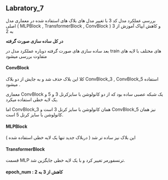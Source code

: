 ## Labratory_7
بررسی عملکرد مدل کد 3 با تغییر مدل های بلاک های استفاده شده در معماری مدل اصلی ( MLPBlock , TransformerBlock , ConvBlock ) و کاهش ایپاک آموزش از 3 به 2

__در کل ساده سازی صورت گرفته__

بعد ساده سازی های صورت گرفته دوباره عملکرد مدل در train های مختلف با لایه های متفاوت بررسی میشود

#### ConvBlock 
کلا این بلاک حذف شد و به جایش از دو بلاک ConvBlock_3 , ConvBlock_5 استفاده میشود .

معماری ConvBlock  یک شبکه عصبی ساده بود که از دو کانولوشن با سایزکرنل 3 و 5 و یک لایه خطی استفاده میکرد.

اما ConvBlock_3 همان کانولوشن با سایز کرنل 3 است و ConvBlock_5 نیز همان کانولوشن با سایز کرنل 5 است.

#### MLPBlock 

این بلاک نیز ساده تر شد ( دربلاک جدید تنها یک لایه خطی استفاده شده )

#### TransformerBlock

قسمت MLP ترنسفورمر تغییر کرد و با یک لایه خطی جایگزین شد.

#### epoch_num : کاهش از 3 به 2

